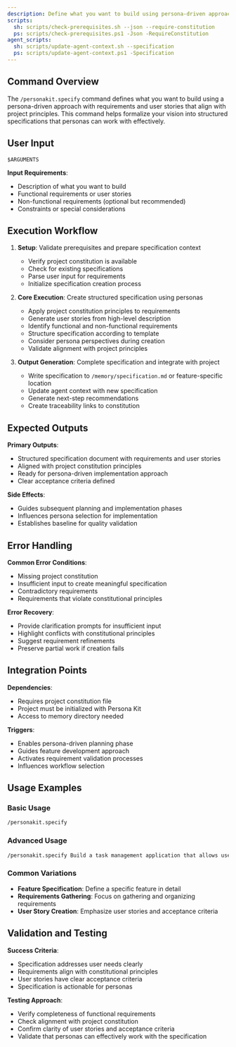 ```yaml
---
description: Define what you want to build using persona-driven approach with requirements and user stories that align with project principles.
scripts:
  sh: scripts/check-prerequisites.sh --json --require-constitution
  ps: scripts/check-prerequisites.ps1 -Json -RequireConstitution
agent_scripts:
  sh: scripts/update-agent-context.sh --specification
  ps: scripts/update-agent-context.ps1 -Specification
---
```


## Command Overview

The `/personakit.specify` command defines what you want to build using a persona-driven approach with requirements and user stories that align with project principles. This command helps formalize your vision into structured specifications that personas can work with effectively.

## User Input

```text
$ARGUMENTS
```

**Input Requirements**:
- Description of what you want to build
- Functional requirements or user stories
- Non-functional requirements (optional but recommended)
- Constraints or special considerations

## Execution Workflow

1. **Setup**: Validate prerequisites and prepare specification context
   - Verify project constitution is available
   - Check for existing specifications
   - Parse user input for requirements
   - Initialize specification creation process

2. **Core Execution**: Create structured specification using personas
   - Apply project constitution principles to requirements
   - Generate user stories from high-level description
   - Identify functional and non-functional requirements
   - Structure specification according to template
   - Consider persona perspectives during creation
   - Validate alignment with project principles

3. **Output Generation**: Complete specification and integrate with project
   - Write specification to `/memory/specification.md` or feature-specific location
   - Update agent context with new specification
   - Generate next-step recommendations
   - Create traceability links to constitution

## Expected Outputs

**Primary Outputs**:
- Structured specification document with requirements and user stories
- Aligned with project constitution principles
- Ready for persona-driven implementation approach
- Clear acceptance criteria defined

**Side Effects**:
- Guides subsequent planning and implementation phases
- Influences persona selection for implementation
- Establishes baseline for quality validation

## Error Handling

**Common Error Conditions**:
- Missing project constitution
- Insufficient input to create meaningful specification
- Contradictory requirements
- Requirements that violate constitutional principles

**Error Recovery**:
- Provide clarification prompts for insufficient input
- Highlight conflicts with constitutional principles
- Suggest requirement refinements
- Preserve partial work if creation fails

## Integration Points

**Dependencies**:
- Requires project constitution file
- Project must be initialized with Persona Kit
- Access to memory directory needed

**Triggers**:
- Enables persona-driven planning phase
- Guides feature development approach
- Activates requirement validation processes
- Influences workflow selection

## Usage Examples

### Basic Usage
```bash
/personakit.specify
```

### Advanced Usage
```bash
/personakit.specify Build a task management application that allows users to create projects, add tasks, assign priorities, and track progress with notifications
```

### Common Variations
- **Feature Specification**: Define a specific feature in detail
- **Requirements Gathering**: Focus on gathering and organizing requirements
- **User Story Creation**: Emphasize user stories and acceptance criteria

## Validation and Testing

**Success Criteria**:
- Specification addresses user needs clearly
- Requirements align with constitutional principles
- User stories have clear acceptance criteria
- Specification is actionable for personas

**Testing Approach**:
- Verify completeness of functional requirements
- Check alignment with project constitution
- Confirm clarity of user stories and acceptance criteria
- Validate that personas can effectively work with the specification
</content>